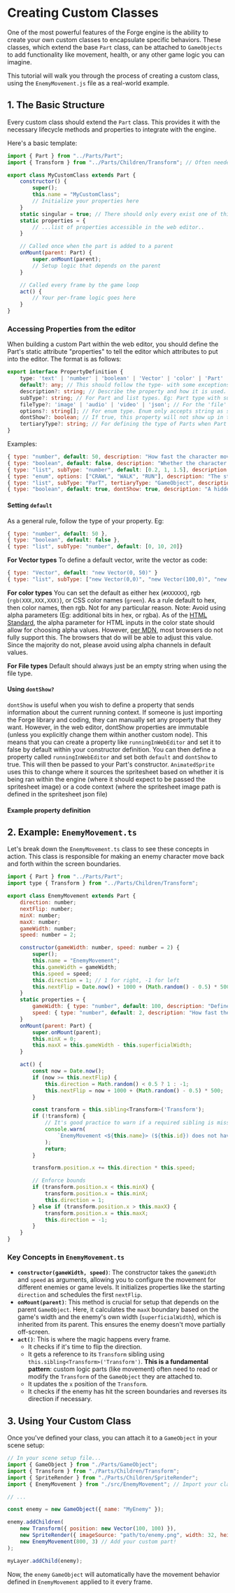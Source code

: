 
# Creating Custom Classes

One of the most powerful features of the Forge engine is the ability to create your own custom classes to encapsulate specific behaviors. These classes, which extend the base `Part` class, can be attached to `GameObjects` to add functionality like movement, health, or any other game logic you can imagine.

This tutorial will walk you through the process of creating a custom class, using the `EnemyMovement.js` file as a real-world example.

## 1. The Basic Structure

Every custom class should extend the `Part` class. This provides it with the necessary lifecycle methods and properties to integrate with the engine.

Here's a basic template:

```javascript
import { Part } from "../Parts/Part";
import { Transform } from "../Parts/Children/Transform"; // Often needed

export class MyCustomClass extends Part {
    constructor() {
        super();
        this.name = "MyCustomClass";
        // Initialize your properties here
    }
    static singular = true; // There should only every exist one of this node per parent
    static properties = {
        // ...list of properties accessible in the web editor..
    }

    // Called once when the part is added to a parent
    onMount(parent: Part) {
        super.onMount(parent);
        // Setup logic that depends on the parent
    }

    // Called every frame by the game loop
    act() {
        // Your per-frame logic goes here
    }
}
```

### Accessing Properties from the editor

When building a custom Part within the web editor, you should define the Part's static attribute "properties" to tell the editor which attributes to put into the editor. The format is as follows:

```ts
export interface PropertyDefinition {
    type: 'text' | 'number' | 'boolean' | 'Vector' | 'color' | 'Part' | 'list' | 'file' | 'enum';
    default?: any; // This should follow the type- with some exceptions. See below
    description?: string; // Describe the property and how it is used.
    subType?: string; // For Part and list types. Eg: Part type with subtype Input will only allow parts of Type input.
    fileType?: 'image' | 'audio' | 'video' | 'json'; // For the 'file' type
    options?: string[]; // For enum type. Enum only accepts string as subtype
    dontShow?: boolean; // If true, this property will not show up in the editor. 
    tertiaryType?: string; // For defining the type of Parts when Part is a subtype of main type List
}
```

Examples:
```js
{ type: "number", default: 50, description: "How fast the character moves" },
{ type: "boolean", default: false, description: "Whether the character is on offensive or defensive" },
{ type: "list", subType: "number", default: [0.2, 1, 1.5], description: "Crawl speed, walk speed, run speed multipliers" },
{ type: "enum", options: ["CRAWL", "WALK", "RUN"], description: "The starting state of the character" },
{ type: "list", subType: "ParT", tertiaryType: "GameObject", description: "Target game objects- the character wins when he reaches any one of these" },
{ type: "boolean", default: true, dontShow: true, description: "A hidden property that changes the way that sprites are loaded if in the web editor" }
```

#### Setting `default`

As a general rule, follow the type of your property. Eg:
```js
{ type: "number", default: 50 },
{ type: "boolean", default: false },
{ type: "list", subType: "number", default: [0, 10, 20]}
```

**For Vector types**
To define a default vector, write the vector as code:
```js
{ type: "Vector", default: "new Vector(0, 50)" }
{ type: "list", subType: ["new Vector(0,0)", "new Vector(100,0)", "new Vector(100,100)", "new Vector(0,100)"] }
```

**For color types**
You can set the default as either hex (`#XXXXXX`), rgb (`rgb(XXX,XXX,XXX)`), or CSS color names (`green`). As a rule default to hex, then color names, then rgb. Not for any particular reason.
Note: Avoid using alpha parameters (Eg: additional bits in hex, or rgba). As of the [HTML Standard](https://html.spec.whatwg.org/multipage/input.html#color-state-(type=color)), the alpha parameter for HTML inputs in the color state should allow for choosing alpha values. However, [per MDN](https://developer.mozilla.org/en-US/docs/Web/HTML/Reference/Elements/input/color#browser_compatibility), most browsers do not fully support this. The browsers that do will be able to adjust this value. Since the majority do not, please avoid using alpha channels in default values.

**For File types**
Default should always just be an empty string when using the file type.


#### Using `dontShow?`

`dontShow` is useful when you wish to define a property that sends information about the current running context.
If someone is just importing the Forge library and coding, they can manually set any property that they want. However, in the web editor, dontShow properties are immutable (unless you explicitly change them within another custom node). This means that you can create a property like `runningInWebEditor` and set it to false by default within your constructor definition. You can then define a property called `runningInWebEditor` and set both `default` and `dontShow` to true. This will then be passed to your Part's constructor. `AnimatedSprite` uses this to change where it sources the spritesheet based on whether it is being ran within the engine (where it should expect to be passed the spritesheet image) or a code context (where the spritesheet image path is defined in the spritesheet json file)


#### Example property definition

## 2. Example: `EnemyMovement.ts`

Let's break down the `EnemyMovement.ts` class to see these concepts in action. This class is responsible for making an enemy character move back and forth within the screen boundaries.

```javascript
import { Part } from "../Parts/Part";
import type { Transform } from "../Parts/Children/Transform";

export class EnemyMovement extends Part {
    direction: number;
    nextFlip: number;
    minX: number;
    maxX: number;
    gameWidth: number;
    speed: number = 2;

    constructor(gameWidth: number, speed: number = 2) {
        super();
        this.name = "EnemyMovement";
        this.gameWidth = gameWidth;
        this.speed = speed;
        this.direction = 1; // 1 for right, -1 for left
        this.nextFlip = Date.now() + 1000 + (Math.random() - 0.5) * 500;
    }
    static properties = {
        gameWidth: { type: "number", default: 100, description: "Defines when the enemy will reverse its direction" },
        speed: { type: "number", default: 2, description: "How fast the enemy moves"}
    }
    onMount(parent: Part) {
        super.onMount(parent);
        this.minX = 0;
        this.maxX = this.gameWidth - this.superficialWidth;
    }

    act() {
        const now = Date.now();
        if (now >= this.nextFlip) {
            this.direction = Math.random() < 0.5 ? 1 : -1;
            this.nextFlip = now + 1000 + (Math.random() - 0.5) * 500;
        }

        const transform = this.sibling<Transform>('Transform');
        if (!transform) {
            // It's good practice to warn if a required sibling is missing
            console.warn(
                `EnemyMovement <${this.name}> (${this.id}) does not have Transform sibling. Skipping movement.`
            );
            return;
        }

        transform.position.x += this.direction * this.speed;

        // Enforce bounds
        if (transform.position.x < this.minX) {
            transform.position.x = this.minX;
            this.direction = 1;
        } else if (transform.position.x > this.maxX) {
            transform.position.x = this.maxX;
            this.direction = -1;
        }
    }
}
```

### Key Concepts in `EnemyMovement.ts`

*   **`constructor(gameWidth, speed)`**: The constructor takes the `gameWidth` and `speed` as arguments, allowing you to configure the movement for different enemies or game levels. It initializes properties like the starting `direction` and schedules the first `nextFlip`.
*   **`onMount(parent)`**: This method is crucial for setup that depends on the parent `GameObject`. Here, it calculates the `maxX` boundary based on the game's width and the enemy's own width (`superficialWidth`), which is inherited from its parent. This ensures the enemy doesn't move partially off-screen.
*   **`act()`**: This is where the magic happens every frame.
    *   It checks if it's time to flip the direction.
    *   It gets a reference to its `Transform` sibling using `this.sibling<Transform>('Transform')`. **This is a fundamental pattern**: custom logic parts (like movement) often need to read or modify the `Transform` of the `GameObject` they are attached to.
    *   It updates the `x` position of the `Transform`.
    *   It checks if the enemy has hit the screen boundaries and reverses its direction if necessary.

## 3. Using Your Custom Class

Once you've defined your class, you can attach it to a `GameObject` in your scene setup:

```javascript
// In your scene setup file...
import { GameObject } from "./Parts/GameObject";
import { Transform } from "./Parts/Children/Transform";
import { SpriteRender } from "./Parts/Children/SpriteRender";
import { EnemyMovement } from "./src/EnemyMovement"; // Import your class

// ...

const enemy = new GameObject({ name: "MyEnemy" });

enemy.addChildren(
    new Transform({ position: new Vector(100, 100) }),
    new SpriteRender({ imageSource: "path/to/enemy.png", width: 32, height: 32 }),
    new EnemyMovement(800, 3) // Add your custom part!
);

myLayer.addChild(enemy);
```

Now, the `enemy` `GameObject` will automatically have the movement behavior defined in `EnemyMovement` applied to it every frame.
